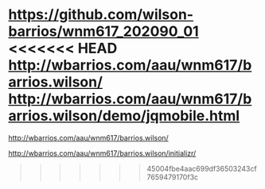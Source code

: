 
https://github.com/wilson-barrios/wnm617_202090_01
<<<<<<< HEAD
http://wbarrios.com/aau/wnm617/barrios.wilson/
http://wbarrios.com/aau/wnm617/barrios.wilson/demo/jqmobile.html
=======

http://wbarrios.com/aau/wnm617/barrios.wilson/

http://wbarrios.com/aau/wnm617/barrios.wilson/initializr/

>>>>>>> 45004fbe4aac699df36503243cf7659479170f3c
